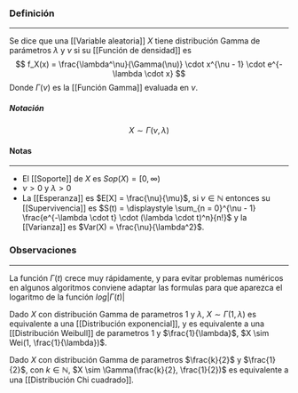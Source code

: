 ### Definición
---
Se dice que una [[Variable aleatoria]] $X$ tiene distribución Gamma de parámetros $\lambda$ y $\nu$ si su [[Función de densidad]] es $$ f_X(x) = \frac{\lambda^\nu}{\Gamma(\nu)} \cdot x^{\nu - 1} \cdot e^{-\lambda \cdot x} $$
Donde $\Gamma (\nu)$ es la [[Función Gamma]] evaluada en $\nu$.

##### Notación
$$ X \sim \Gamma(\nu, \lambda) $$
#### Notas
---
* El [[Soporte]] de $X$ es $Sop(X) = [0, \infty)$ 
* $\nu > 0$ y $\lambda > 0$
* La [[Esperanza]] es $E[X] = \frac{\nu}{\mu}$, si $\nu \in \mathbb{N}$ entonces su [[Supervivencia]] es $S(t) = \displaystyle \sum_{n = 0}^{\nu - 1} \frac{e^{-\lambda \cdot t} \cdot (\lambda \cdot t)^n}{n!}$ y la [[Varianza]] es $Var(X) = \frac{\nu}{\lambda^2}$.

### Observaciones
---
La función $\Gamma(t)$ crece muy rápidamente, y para evitar problemas numéricos en algunos algoritmos conviene adaptar las formulas para que aparezca el logaritmo de la función $log|\Gamma(t)|$ 

Dado $X$ con distribución Gamma de parametros $1$ y $\lambda$, $X \sim \Gamma(1, \lambda)$ es equivalente a una [[Distribución exponencial]], y es equivalente a una [[Distribución Weibull]] de parametros $1$ y $\frac{1}{\lambda}$, $X \sim Wei(1, \frac{1}{\lambda})$. 

Dado $X$ con distribución Gamma de parametros $\frac{k}{2}$ y $\frac{1}{2}$, con $k \in \mathbb{N}$, $X \sim \Gamma(\frac{k}{2}, \frac{1}{2})$ es equivalente a una [[Distribución Chi cuadrado]].